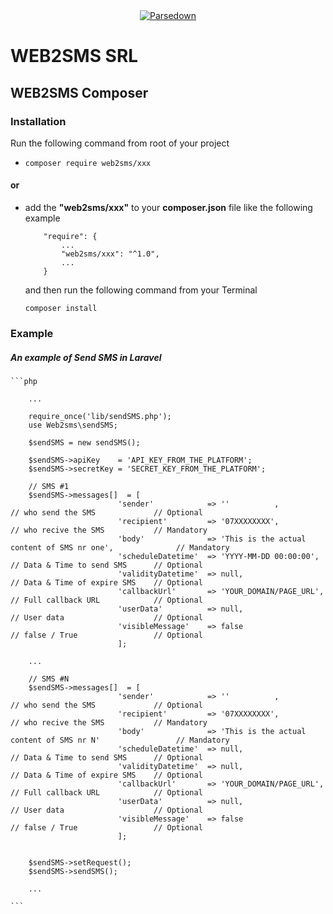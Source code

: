 <div align="center"><a href="https://www.web2sms.ro"><img alt="Parsedown" src="https://www.web2sms.ro/assets/themes/public/images/front/logo.png" /></a></div>

# WEB2SMS SRL
## WEB2SMS Composer

### Installation
Run the following command from root of your project 
* <code>composer require web2sms/xxx</code>
#### or 
* add the **"web2sms/xxx"** to your **composer.json** file like the following example
    ```
        "require": {
            ...
            "web2sms/xxx": "^1.0",
            ...
        }

    ```
    and then run the following command from your Terminal
    
    <code>composer install</code>
    
### Example    

##### An example of Send SMS in Laravel 

    ```php

        ...
        
        require_once('lib/sendSMS.php');
        use Web2sms\sendSMS;

        $sendSMS = new sendSMS();

        $sendSMS->apiKey    = 'API_KEY_FROM_THE_PLATFORM'; 
        $sendSMS->secretKey = 'SECRET_KEY_FROM_THE_PLATFORM';

        // SMS #1
        $sendSMS->messages[]  = [
                            'sender'            => ''          ,            // who send the SMS             // Optional
                            'recipient'         => '07XXXXXXXX',            // who recive the SMS           // Mandatory
                            'body'              => 'This is the actual content of SMS nr one',              // Mandatory
                            'scheduleDatetime'  => 'YYYY-MM-DD 00:00:00',   // Data & Time to send SMS      // Optional
                            'validityDatetime'  => null,                    // Data & Time of expire SMS    // Optional
                            'callbackUrl'       => 'YOUR_DOMAIN/PAGE_URL',  // Full callback URL            // Optional    
                            'userData'          => null,                    // User data                    // Optional
                            'visibleMessage'    => false                    // false / True                 // Optional
                            ];

        ...

        // SMS #N
        $sendSMS->messages[]  = [
                            'sender'            => ''          ,            // who send the SMS             // Optional
                            'recipient'         => '07XXXXXXXX',            // who recive the SMS           // Mandatory
                            'body'              => 'This is the actual content of SMS nr N'                 // Mandatory
                            'scheduleDatetime'  => null,                    // Data & Time to send SMS      // Optional
                            'validityDatetime'  => null,                    // Data & Time of expire SMS    // Optional
                            'callbackUrl'       => 'YOUR_DOMAIN/PAGE_URL',  // Full callback URL            // Optional    
                            'userData'          => null,                    // User data                    // Optional
                            'visibleMessage'    => false                    // false / True                 // Optional
                            ];


        $sendSMS->setRequest();
        $sendSMS->sendSMS();

        ...

    ```


